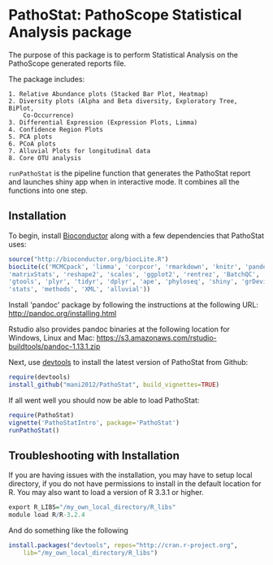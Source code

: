 PathoStat: PathoScope Statistical Analysis package
==================================================

The purpose of this package is to perform Statistical Analysis on the 
PathoScope generated reports file.

The package includes:

    1. Relative Abundance plots (Stacked Bar Plot, Heatmap)
    2. Diversity plots (Alpha and Beta diversity, Exploratory Tree, BiPlot, 
        Co-Occurrence)
    3. Differential Expression (Expression Plots, Limma)
    4. Confidence Region Plots
    5. PCA plots
    6. PCoA plots
    7. Alluvial Plots for longitudinal data
    8. Core OTU analysis

`runPathoStat` is the pipeline function that generates the PathoStat report
and launches shiny app when in interactive mode. It combines all the functions 
into one step.

## Installation

To begin, install [Bioconductor](http://www.bioconductor.org/) along with a
few dependencies that PathoStat uses:

```r
source("http://bioconductor.org/biocLite.R")
biocLite(c('MCMCpack', 'limma', 'corpcor', 'rmarkdown', 'knitr', 'pander',
'matrixStats', 'reshape2', 'scales', 'ggplot2', 'rentrez', 'BatchQC', 'DT', 
'gtools', 'plyr', 'tidyr', 'dplyr', 'ape', 'phyloseq', 'shiny', 'grDevices', 
'stats', 'methods', 'XML', 'alluvial'))
```

Install 'pandoc' package by following the instructions at the following URL:
http://pandoc.org/installing.html

Rstudio also provides pandoc binaries at the following location for Windows, 
Linux and Mac:
https://s3.amazonaws.com/rstudio-buildtools/pandoc-1.13.1.zip 

Next, use [devtools](https://github.com/hadley/devtools) to install the latest
version of PathoStat from Github:
```r
require(devtools)
install_github("mani2012/PathoStat", build_vignettes=TRUE)
```

If all went well you should now be able to load PathoStat:
```r
require(PathoStat)
vignette('PathoStatIntro', package='PathoStat')
runPathoStat()
```

## Troubleshooting with Installation

If you are having issues with the installation, you may have to setup local 
directory, if you do not have permissions to install in the default location 
for R. You may also want to load a version of R 3.3.1 or higher.
```r
export R_LIBS="/my_own_local_directory/R_libs"
module load R/R-3.2.4
```

And do something like the following
```r
install.packages("devtools", repos="http://cran.r-project.org", 
    lib="/my_own_local_directory/R_libs")
```
